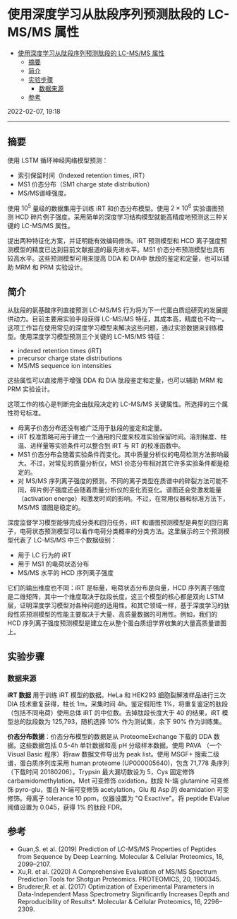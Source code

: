# 使用深度学习从肽段序列预测肽段的 LC-MS/MS 属性

- [使用深度学习从肽段序列预测肽段的 LC-MS/MS 属性](#使用深度学习从肽段序列预测肽段的-lc-msms-属性)
  - [摘要](#摘要)
  - [简介](#简介)
  - [实验步骤](#实验步骤)
    - [数据来源](#数据来源)
  - [参考](#参考)

2022-02-07, 19:18
***

## 摘要

使用 LSTM 循环神经网络模型预测：

- 索引保留时间（Indexed retention times, iRT）
- MS1 价态分布（SM1 charge state distribution）
- MS/MS谱峰强度。

使用 $10^5$ 量级的数据集用于训练 iRT 和价态分布模型。使用 $2\times 10^6$ 实验谱图预测 HCD 碎片例子强度。采用简单的深度学习结构模型就能高精度地预测这三种关键的 LC-MS/MS 属性。

提出两种特征化方案，并证明能有效编码修饰。iRT 预测模型和 HCD 离子强度预测模型的精度已达到目前文献报道的最先进水平。MS1 价态分布预测模型也具有较高水平。这些预测模型可用来提高 DDA 和 DIA中 肽段的鉴定和定量，也可以辅助 MRM 和 PRM 实验设计。

## 简介

从肽段的氨基酸序列直接预测 LC-MS/MS 行为将为下一代蛋白质组研究的发展提供动力。目前主要用实验手段获得 LC-MS/MS 特征，其成本高，精度也不均一。这项工作旨在使用常见的深度学习模型来解决这些问题，通过实验数据来训练模型。使用深度学习模型预测三个关键的 LC-MS/MS 特征：

- indexed retention times (iRT)
- precursor charge state distributions
- MS/MS sequence ion intensities

这些属性可以直接用于增强 DDA 和 DIA 肽段鉴定和定量，也可以辅助 MRM 和 PRM 实验设计。

这项工作的核心是判断完全由肽段决定的 LC-MS/MS 关键属性。所选择的三个属性符号标准。

- 母离子价态分布还没有被广泛用于肽段的鉴定和定量。
- iRT 校准策略可用于建立一个通用的尺度来校准实验保留时间。溶剂梯度、柱温、进样量等实验条件可以整合到 iRT 与 RT 的校准函数中。
- MS1 价态分布会随着实验条件而变化。其中质量分析仪的电荷检测方法影响最大。不过，对常见的质量分析仪，MS1 价态分布相对其它许多实验条件都是稳定的。
- 对 MS/MS 序列离子强度的预测，不同的离子类型在质谱中的碎裂方法可能不同，碎片例子强度还会随着质量分析仪的变化而变化。谱图还会受激发能量（activation energe）和激发时间的影响。不过，在常用仪器和标准方法下，MS/MS 谱图是稳定的。

深度监督学习模型能够完成分类和回归任务，iRT 和谱图预测模型是典型的回归离子，电荷状态预测模型可以看作电荷分类概率的分类方法。这里展示的三个预测模型代表了 LC-MS/MS 中三个数据级别：

- 用于 LC 行为的 iRT
- 用于 MS1 的电荷状态分布
- MS/MS 水平的 HCD 序列离子强度

它们的输出维度也不同：iRT 是标量，电荷状态分布是向量，HCD 序列离子强度是二维矩阵，其中一个维度取决于肽段长度。这三个模型的核心都是双向 LSTM 层，证明深度学习模型对各种问题的适用性。和其它领域一样，基于深度学习的肽段性质预测模型的性能主要取决于大量、高质量数据的可用性。例如，我们的 HCD 序列离子强度预测模型是建立在从整个蛋白质组学界收集的大量高质量谱图上。

## 实验步骤

### 数据来源

**iRT 数据** 用于训练 iRT 模型的数据。HeLa 和 HEK293 细胞裂解液样品进行三次 DIA 技术重复获得，柱长 1m，采集时间 4h。鉴定假阳性 1%，将重复鉴定的肽段（包括不同电荷）使用总体 iRT 的中位数。去掉肽段长度大于 40 的结果，iRT 模型总的肽段数为 125,793，随机选择 10% 作为测试集，余下 90% 作为训练集。

**价态分布数据**：价态分布模型的数据是从 ProteomeExchange 下载的 DDA 数据。这些数据包括 0.5-4h 单针数据和高 pH 分级样本数据。使用 PAVA （一个 Visual Basic 程序）将raw 数据文件导出为 peak list。使用 MSGF+ 搜索二级谱，蛋白质序列库采用 human proteome (UP000005640)，包含 71,778 条序列（下载时间 20180206）。Trypsin 最大漏切数设为 5，Cys 固定修饰 carbamidomethylation，Met 可变修饰 oxidation，肽段 N-端 glutamine 可变修饰 pyro-glu，蛋白 N-端可变修饰 acetylation，Glu 和 Asp 的 deamidation 可变修饰。母离子 tolerance 10 ppm，仪器设置为 "Q Exactive"。将 peptide EValue 阈值设置为 0.045，获得 1% 的肽段 FDR。





## 参考

- Guan,S. et al. (2019) Prediction of LC-MS/MS Properties of Peptides from Sequence by Deep Learning. Molecular & Cellular Proteomics, 18, 2099–2107.
- Xu,R. et al. (2020) A Comprehensive Evaluation of MS/MS Spectrum Prediction Tools for Shotgun Proteomics. PROTEOMICS, 20, 1900345.
- Bruderer,R. et al. (2017) Optimization of Experimental Parameters in Data-Independent Mass Spectrometry Significantly Increases Depth and Reproducibility of Results*. Molecular & Cellular Proteomics, 16, 2296–2309.
